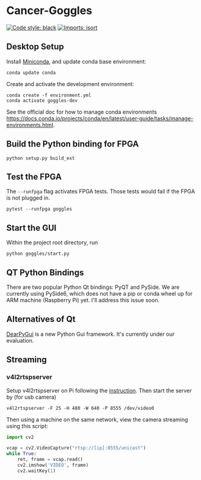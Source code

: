 # Cancer-Goggles
[![Code style: black](https://img.shields.io/badge/code%20style-black-000000.svg)](https://github.com/psf/black)
[![Imports: isort](https://img.shields.io/badge/%20imports-isort-%231674b1?style=flat&labelColor=ef8336)](https://pycqa.github.io/isort/)

## Desktop Setup
Install [Miniconda](https://docs.conda.io/en/latest/miniconda.html), and update conda base environment:
```shell
conda update conda
```

Create and activate the development environment:
```shell
conda create -f environment.yml
conda activate goggles-dev
```

See the official doc for how to manage conda environments https://docs.conda.io/projects/conda/en/latest/user-guide/tasks/manage-environments.html. 


## Build the Python binding for FPGA
```shell
python setup.py build_ext
```

## Test the FPGA
The `--runfpga` flag activates FPGA tests. Those tests would fail if the FPGA is not plugged in.
```shell
pytest --runfpga goggles
```

## Start the GUI
Within the project root directory, run
```shell
python goggles/start.py
```

## QT Python Bindings
There are two popular Python Qt bindings: PyQT and PySide. We are currently using PySide6, which does not have a pip
or conda wheel up for ARM machine (Raspberry Pi) yet. I'll address this issue soon. 

## Alternatives of Qt
[DearPyGui](https://github.com/hoffstadt/DearPyGui) is a new Python Gui framework. It's currently under our evaluation.

## Streaming

### v4l2rtspserver

Setup v4l2rtspserver on Pi following the [instruction](https://github.com/mpromonet/v4l2rtspserver/wiki/Setup-on-Pi).
Then start the server by (for usb camera)
```shell
v4l2rtspserver -F 25 -H 480 -W 640 -P 8555 /dev/video0
```

Then using a machine on the same network, view the camera streaming using this script:
```python
import cv2

vcap = cv2.VideoCapture("rtsp://[ip]:8555/unicast")
while True:
    ret, frame = vcap.read()
    cv2.imshow('VIDEO', frame)
    cv2.waitKey(1)
```
